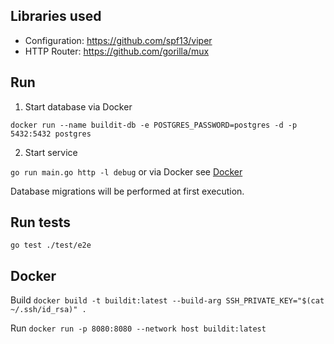 ## Libraries used
- Configuration: https://github.com/spf13/viper
- HTTP Router: https://github.com/gorilla/mux

## Run

1. Start database via Docker

`docker run --name buildit-db -e POSTGRES_PASSWORD=postgres -d -p 5432:5432 postgres`
   
2. Start service 
   
`go run main.go http -l debug`
or via Docker see [Docker](#docker)

Database migrations will be performed at first execution.

## Run tests

`go test ./test/e2e`

## Docker

Build
`docker build -t buildit:latest --build-arg SSH_PRIVATE_KEY="$(cat ~/.ssh/id_rsa)" .`

Run
`docker run -p 8080:8080 --network host buildit:latest`